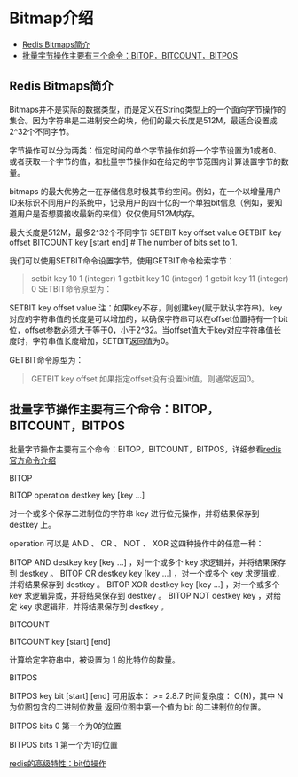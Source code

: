 # Bitmap介绍


- [Redis Bitmaps简介](#Redis-Bitmaps简介)
- [批量字节操作主要有三个命令：BITOP，BITCOUNT，BITPOS](#批量字节操作主要有三个命令：BITOP，BITCOUNT，BITPOS)



## Redis Bitmaps简介
Bitmaps并不是实际的数据类型，而是定义在String类型上的一个面向字节操作的集合。因为字符串是二进制安全的块，他们的最大长度是512M，最适合设置成2^32个不同字节。

字节操作可以分为两类：恒定时间的单个字节操作如将一个字节设置为1或者0、或者获取一个字节的值，和批量字节操作如在给定的字节范围内计算设置字节的数量。

bitmaps 的最大优势之一在存储信息时极其节约空间。例如，在一个以增量用户ID来标识不同用户的系统中，记录用户的四十亿的一个单独bit信息（例如，要知道用户是否想要接收最新的来信）仅仅使用512M内存。


最大长度是512M，最多2^32个不同字节
SETBIT key offset value
GETBIT key offset
BITCOUNT key [start end] # The number of bits set to 1.


我们可以使用SETBIT命令设置字节，使用GETBIT命令检索字节：

>setbit key 10 1
(integer) 1
>getbit key 10
(integer) 1
>getbit key 11
(integer) 0
SETBIT命令原型为：

SETBIT key offset value
注：如果key不存，则创建key(赋于默认字符串)。key对应的字符串值的长度是可以增加的，以确保字符串可以在offset位置持有一个bit位，offset参数必须大于等于0，小于2^32。当offset值大于key对应字符串值长度时，字符串值长度增加，SETBIT返回值为0。

GETBIT命令原型为：

>GETBIT key offset
如果指定offset没有设置bit值，则通常返回0。




## 批量字节操作主要有三个命令：BITOP，BITCOUNT，BITPOS

批量字节操作主要有三个命令：BITOP，BITCOUNT，BITPOS，详细参看[redis官方命令介绍](https://redis.io/commands/bitop)


BITOP

BITOP operation destkey key [key ...]

对一个或多个保存二进制位的字符串 key 进行位元操作，并将结果保存到 destkey 上。

operation 可以是 AND 、 OR 、 NOT 、 XOR 这四种操作中的任意一种：

BITOP AND destkey key [key ...] ，对一个或多个 key 求逻辑并，并将结果保存到 destkey 。
BITOP OR destkey key [key ...] ，对一个或多个 key 求逻辑或，并将结果保存到 destkey 。
BITOP XOR destkey key [key ...] ，对一个或多个 key 求逻辑异或，并将结果保存到 destkey 。
BITOP NOT destkey key ，对给定 key 求逻辑非，并将结果保存到 destkey 。




BITCOUNT

BITCOUNT key [start] [end]

计算给定字符串中，被设置为 1 的比特位的数量。




BITPOS

BITPOS key bit [start] [end]
可用版本： >= 2.8.7
时间复杂度： O(N)，其中 N 为位图包含的二进制位数量
返回位图中第一个值为 bit 的二进制位的位置。

BITPOS bits 0   第一个为0的位置

BITPOS bits 1   第一个为1的位置




[redis的高级特性：bit位操作](https://www.toutiao.com/i6767642839267410445)

